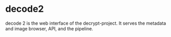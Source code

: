 # decode2

decode 2 is the web interface of the decrypt-project. It serves the metadata and image browser, API, and the pipeline. 
